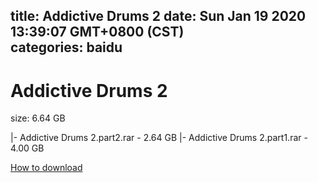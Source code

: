 
title: Addictive Drums 2
date: Sun Jan 19 2020 13:39:07 GMT+0800 (CST)    
categories: baidu
---

# Addictive Drums 2
size: 6.64 GB
 
 
|- Addictive Drums 2.part2.rar - 2.64 GB
|- Addictive Drums 2.part1.rar - 4.00 GB

[How to download](https://bpcam.bemobtrk.com/go/2ceec3aa-1ca2-46d6-b9ff-aaa5c184517c?jno=4393)